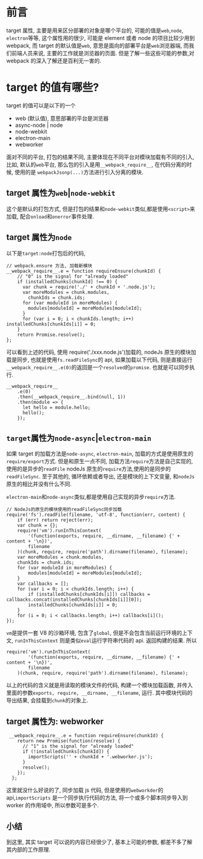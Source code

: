 # 前言

target 属性, 主要是用来区分部署的对象是哪个平台的, 可能的值是`web`,`node`, `electron`等等, 这个属性用的很少, 可能是 element 或者 node 的项目比较少用到 webpack, 而 target 的默认值是`web`, 意思是面向的部署平台是`web`浏览器端, 而我们前端人员来说, 主要的工作就是浏览器的页面. 但是了解一些这些可能的参数,对 webpack 的深入了解还是百利无一害的.

# target 的值有哪些?

target 的值可以是以下的一个

- web (默认值), 意思部署的平台是浏览器
- async-node | node
- node-webkit
- electron-main
- webworker

面对不同的平台, 打包的结果不同, 主要体现在不同平台对模块加载有不同的引入, 比如, 默认的`web`平台, 那么包的引入是用`__webpack_require__`, 在代码分离的时候, 使用的是 `webpackJsonp(...)`方法进行引入分离的模块.

## target 属性为`web`|`node-webkit`

这个是默认的打包方式, 但是打包的结果和`node-webkit`类似,都是使用`<script>`来加载, 配合`onload`和`onerror`事件处理.

## target 属性为`node`

以下是`target:node`打包后的代码,

```
// webpack.ensure 方法, 加载新模块
__webpack_require__.e = function requireEnsure(chunkId) {
    // "0" is the signal for "already loaded"
    if (installedChunks[chunkId] !== 0) {
      var chunk = require('./' + chunkId + '.node.js');
      var moreModules = chunk.modules,
        chunkIds = chunk.ids;
      for (var moduleId in moreModules) {
        modules[moduleId] = moreModules[moduleId];
      }
      for (var i = 0; i < chunkIds.length; i++) installedChunks[chunkIds[i]] = 0;
    }
    return Promise.resolve();
};
```

可以看到上述的代码, 使用 require('./xxx.node.js')加载的, nodeJs 原生的模块加载是同步, 也就是使用`fs.readFileSync`的 api, 如果加载以下代码, 则是直接运行`__webpack_require__.e(0)`的返回是一个`resolved`的`promise`. 也就是可以同步执行.

```
__webpack_require__
    .e(0)
    .then(__webpack_require__.bind(null, 1))
    .then(module => {
      let hello = module.hello;
      hello();
    });
```

## `target`属性为`node-async`|`electron-main`

如果 target 的加载方法是`node-async`, `electron-main`, 加载的方式是使用原生的`require/export`方式.
但是和原生一点不同, 加载方法`require`方法是自己实现的,使用的是异步的`readFile` nodeJs 原生的`require`方法,使用的是同步的`readFileSync`.
至于其他的, 循环依赖或者导出, 还是模块的上下文变量, 和`nodeJs`原生的相比并没有什么不同.

`electron-main`和`node-async`类似,都是使用自己实现的异步`require`方法.

```
// NodeJs的原生的模块使用的readFileSync同步加载
require('fs').readFile(filename, 'utf-8', function(err, content) {
    if (err) return reject(err);
    var chunk = {};
    require('vm').runInThisContext(
        '(function(exports, require, __dirname, __filename) {' + content + '\n})',
        filename
    )(chunk, require, require('path').dirname(filename), filename);
    var moreModules = chunk.modules,
    chunkIds = chunk.ids;
    for (var moduleId in moreModules) {
        modules[moduleId] = moreModules[moduleId];
    }
    var callbacks = [];
    for (var i = 0; i < chunkIds.length; i++) {
        if (installedChunks[chunkIds[i]]) callbacks = callbacks.concat(installedChunks[chunkIds[i]][0]);
        installedChunks[chunkIds[i]] = 0;
    }
    for (i = 0; i < callbacks.length; i++) callbacks[i]();
});
```

`vm`是提供一套 V8 的沙箱环境, 包含了`global`, 但是不会包含当前运行环境的上下文, `runInThisContext` 则是类似`eval`运行字符串代码的 api. 返回构建的结果. 所以

```
require('vm').runInThisContext(
        '(function(exports, require, __dirname, __filename) {' + content + '\n})',
        filename
    )(chunk, require, require('path').dirname(filename), filename);
```

以上的代码的含义就是用读取的模块文件的代码, 构建一个模块加载函数, 并传入里面的参数`exports, require, __dirname, __filename`, 运行. 其中模块代码的导出结果, 会挂载到`chunk`的对象上.

## target 属性为: webworker

```
 __webpack_require__.e = function requireEnsure(chunkId) {
    return new Promise(function(resolve) {
      // "1" is the signal for "already loaded"
      if (!installedChunks[chunkId]) {
        importScripts('' + chunkId + '.webworker.js');
      }
      resolve();
    });
  };
```

这里就没什么好说的了, 同步加载 js 代码, 但是使用的`webworkder`的 api,`importScripts` 是一个同步执行代码的方法, 将一个或多个脚本同步导入到 worker 的作用域中, 所以参数可是多个.

## 小结

到这里, 其实 target 可以说的内容已经很少了, 基本上可能的参数, 都差不多了解其内部的工作原理.
